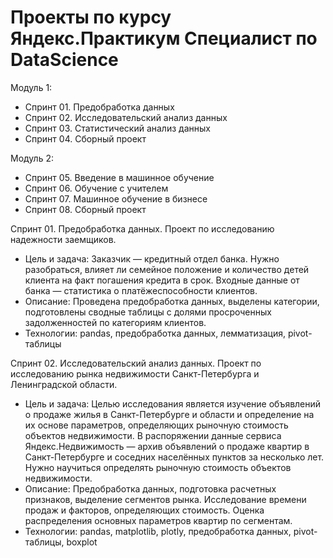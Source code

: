 # Проекты по курсу Яндекс.Практикум Специалист по DataScience

Модуль 1:
- Спринт 01. Предобработка данных
- Спринт 02. Исследовательский анализ данных
- Спринт 03. Статистический анализ данных
- Спринт 04. Сборный проект


Модуль 2:
- Спринт 05. Введение в машинное обучение
- Спринт 06. Обучение с учителем
- Спринт 07. Машинное обучение в бизнесе
- Спринт 08. Сборный проект



Спринт 01. Предобработка данных. Проект по исследованию надежности заемщиков.
- Цель и задача: Заказчик — кредитный отдел банка. Нужно разобраться, влияет ли семейное положение и количество детей клиента на факт погашения кредита в срок. Входные данные от банка — статистика о платёжеспособности клиентов.
- Описание: Проведена предобработка данных, выделены категории, подготовлены сводные таблицы с долями просроченных задолженностей по категориям клиентов.  
- Технологии: pandas, предобработка данных, лемматизация, pivot-таблицы


Спринт 02. Исследовательский анализ данных. Проект по исследованию рынка недвижимости Санкт-Петербурга и Ленинградской области.
- Цель и задача: Целью исследования является изучение объявлений о продаже жилья в Санкт-Петербурге и области и определение на их основе параметров, определяющих рыночную стоимость объектов недвижимости. В распоряжении данные сервиса Яндекс.Недвижимость — архив объявлений о продаже квартир в Санкт-Петербурге и соседних населённых пунктов за несколько лет. Нужно научиться определять рыночную стоимость объектов недвижимости. 
- Описание: Предобработка данных, подготовка расчетных признаков, выделение сегментов рынка. Исследование времени продаж и факторов, определяющих стоимость. Оценка распределения основных параметров квартир по сегментам.
- Технологии: pandas, matplotlib, plotly, предобработка данных, pivot-таблицы, boxplot
